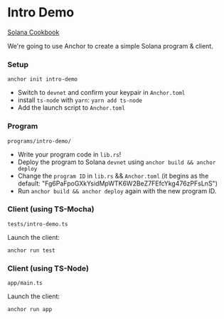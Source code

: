 # Intro Demo

[Solana Cookbook](https://solanacookbook.com/#contributing)

We're going to use Anchor to create a simple Solana program & client.

### Setup
```shell
anchor init intro-demo
```
- Switch to `devnet` and confirm your keypair in `Anchor.toml`
- install `ts-node` with `yarn`: `yarn add ts-node`
- Add the launch script to `Anchor.toml`

### Program
```shell
programs/intro-demo/
```
- Write your program code in `lib.rs`!
- Deploy the program to Solana `devnet` using `anchor build && anchor deploy`
- Change the `program ID` in `lib.rs` && `Anchor.toml` (it begins as the default: "Fg6PaFpoGXkYsidMpWTK6W2BeZ7FEfcYkg476zPFsLnS")
- Run `anchor build && anchor deploy` again with the new program ID.

### Client (using TS-Mocha)
```shell
tests/intro-demo.ts
```
Launch the client:
```shell
anchor run test
```

### Client (using TS-Node)
```shell
app/main.ts
```
Launch the client:
```shell
anchor run app
```
